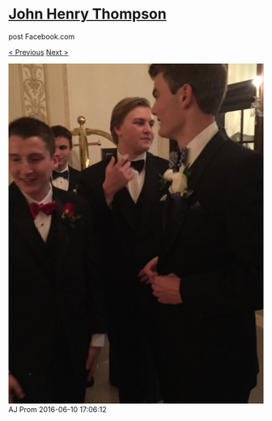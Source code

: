 # [John Henry Thompson](../README.md)
post Facebook.com

[< Previous](2016-06-10-14.md) [Next >](2016-06-10-16.md)

[![](../media/2016-06-10/AJ-Prom-13.jpg)](../README.md)
AJ Prom
2016-06-10 17:06:12
